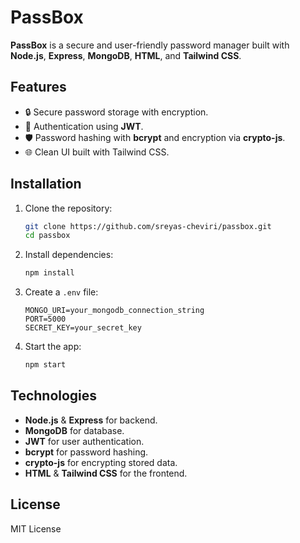 
# PassBox

**PassBox** is a secure and user-friendly password manager built with **Node.js**, **Express**, **MongoDB**, **HTML**, and **Tailwind CSS**.  

## Features  

- 🔒 Secure password storage with encryption.  
- 🔑 Authentication using **JWT**.  
- 🛡️ Password hashing with **bcrypt** and encryption via **crypto-js**.  
- 🌐 Clean UI built with Tailwind CSS.  

## Installation  

1. Clone the repository:  
   ```bash
   git clone https://github.com/sreyas-cheviri/passbox.git  
   cd passbox  
   ```  

2. Install dependencies:  
   ```bash
   npm install  
   ```  

3. Create a `.env` file:  
   ```env
   MONGO_URI=your_mongodb_connection_string  
   PORT=5000  
   SECRET_KEY=your_secret_key  
   ```  

4. Start the app:  
   ```bash
   npm start  
   ```  

## Technologies  

- **Node.js** & **Express** for backend.  
- **MongoDB** for database.  
- **JWT** for user authentication.  
- **bcrypt** for password hashing.  
- **crypto-js** for encrypting stored data.  
- **HTML** & **Tailwind CSS** for the frontend.  

## License  
MIT License  
